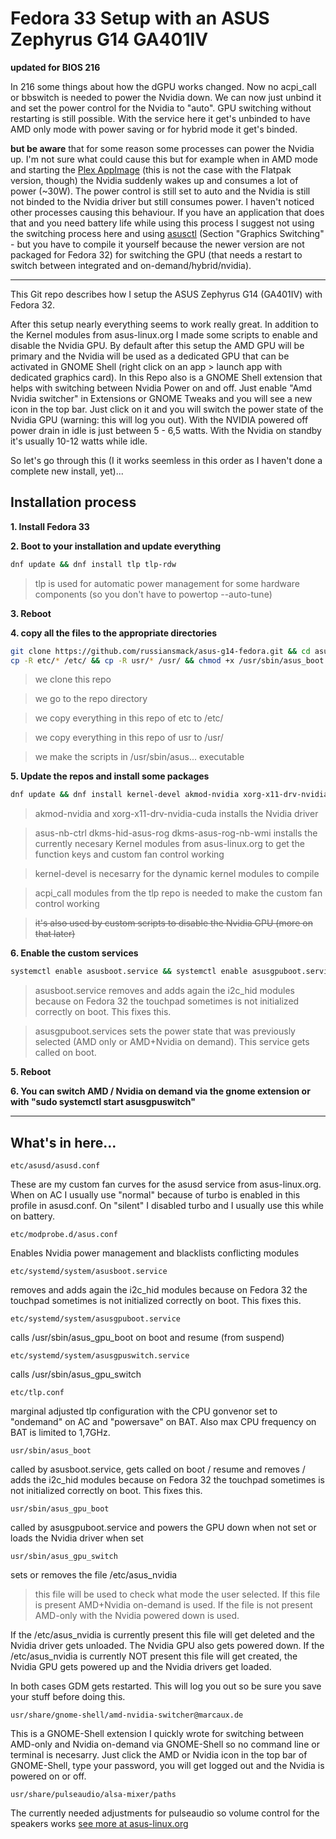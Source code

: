 # Fedora 33 Setup with an ASUS Zephyrus G14 GA401IV

**updated for BIOS 216**

In 216 some things about how the dGPU works changed. Now no acpi_call or bbswitch is needed to power the Nvidia down.
We can now just unbind it and set the power control for the Nvidia to "auto".
GPU switching without restarting is still possible. With the service here it get's unbinded to have AMD only mode with power saving or for hybrid mode it get's binded.

**but be aware** that for some reason some processes can power the Nvidia up. I'm not sure what could cause this but for example when in AMD mode and starting the [Plex AppImage](https://knapsu.eu/plex/) (this is not the case with the Flatpak version, though) the Nvidia suddenly wakes up and consumes a lot of power (~30W). The power control is still set to auto and the Nvidia is still not binded to the Nvidia driver but still consumes power. I haven't noticed other processes causing this behaviour.
If you have an application that does that and you need battery life while using this process I suggest not using the switching process here and using [asusctl](https://gitlab.com/asus-linux/asus-nb-ctrl/) (Section "Graphics Switching" - but you have to compile it yourself because the newer version are not packaged for Fedora 32) for switching the GPU (that needs a restart to switch between integrated and on-demand/hybrid/nvidia).

---

This Git repo describes how I setup the ASUS Zephyrus G14 (GA401IV) with Fedora 32.

After this setup nearly everything seems to work really great.
In addition to the Kernel modules from asus-linux.org I made some scripts to enable and disable the Nvidia GPU. By default after this setup the AMD GPU will be primary and the Nvidia will be used as a dedicated GPU that can be activated in GNOME Shell (right click on an app > launch app with dedicated graphics card).
In this Repo also is a GNOME Shell extension that helps with switching between Nvidia Power on and off. Just enable "Amd Nvidia switcher" in Extensions or GNOME Tweaks and you will see a new icon in the top bar. Just click on it and you will switch the power state of the Nvidia GPU (warning: this will log you out).
With the NVIDIA powered off power drain in idle is just between 5 - 6,5 watts. With the Nvidia on standby it's usually 10-12 watts while idle.

So let's go through this (I it works seemless in this order as I haven't done a complete new install, yet)...

## Installation process

**1. Install Fedora 33**

**2. Boot to your installation and update everything**

```bash
dnf update && dnf install tlp tlp-rdw
```

> tlp is used for automatic power management for some hardware components (so you don't have to powertop --auto-tune)

**3. Reboot**

**4. copy all the files to the appropriate directories**

```bash
git clone https://github.com/russiansmack/asus-g14-fedora.git && cd asus-g14-fedora
cp -R etc/* /etc/ && cp -R usr/* /usr/ && chmod +x /usr/sbin/asus_boot && chmod +x /usr/sbin/asus_gpu_boot && chmod +x /usr/sbin/asus_gpu_switch
```
> we clone this repo

> we go to the repo directory

> we copy everything in this repo of etc to /etc/

> we copy everything in this repo of usr to /usr/

> we make the scripts in /usr/sbin/asus... executable

**5. Update the repos and install some packages**
```bash
dnf update && dnf install kernel-devel akmod-nvidia xorg-x11-drv-nvidia-cuda asus-nb-ctrl dkms-hid-asus-rog dkms-asus-rog-nb-wmi akmod-acpi_call
```

> akmod-nvidia and xorg-x11-drv-nvidia-cuda installs the Nvidia driver

> asus-nb-ctrl dkms-hid-asus-rog dkms-asus-rog-nb-wmi installs the currently necesary Kernel modules from asus-linux.org to get the function keys and custom fan control working

> kernel-devel is necesarry for the dynamic kernel modules to compile

> acpi_call modules from the tlp repo is needed to make the custom fan control working

>    ~~it's also used by custom scripts to disable the Nvidia GPU (more on that later)~~

**6. Enable the custom services**

```bash
systemctl enable asusboot.service && systemctl enable asusgpuboot.service
```

> asusboot.service removes and adds again the i2c_hid modules because on Fedora 32 the touchpad sometimes is not initialized correctly on boot. This fixes this.

> asusgpuboot.services sets the power state that was previously selected (AMD only or AMD+Nvidia on demand). This service gets called on boot.

**5. Reboot**

**6. You can switch AMD / Nvidia on demand via the gnome extension or with "sudo systemctl start asusgpuswitch"**

---

## What's in here...

```
etc/asusd/asusd.conf
```
These are my custom fan curves for the asusd service from asus-linux.org.
When on AC I usually use "normal" because of turbo is enabled in this profile in asusd.conf.
On "silent" I disabled turbo and I usually use this while on battery.

```
etc/modprobe.d/asus.conf
```
Enables Nvidia power management and blacklists conflicting modules


```
etc/systemd/system/asusboot.service
```
removes and adds again the i2c_hid modules because on Fedora 32 the touchpad sometimes is not initialized correctly on boot. This fixes this.

```
etc/systemd/system/asusgpuboot.service
```
calls /usr/sbin/asus_gpu_boot on boot and resume (from suspend)

```
etc/systemd/system/asusgpuswitch.service
```
calls /usr/sbin/asus_gpu_switch

```
etc/tlp.conf
```
marginal adjusted tlp configuration with the CPU gonvenor set to "ondemand" on AC and "powersave" on BAT.
Also max CPU frequency on BAT is limited to 1,7GHz.

```
usr/sbin/asus_boot
```
called by asusboot.service, gets called on boot / resume and removes / adds the i2c_hid modules because on Fedora 32 the touchpad sometimes is not initialized correctly on boot. This fixes this.

```
usr/sbin/asus_gpu_boot
```
called by asusgpuboot.service and powers the GPU down when not set or loads the Nvidia driver when set

```
usr/sbin/asus_gpu_switch
```
sets or removes the file /etc/asus_nvidia
> this file will be used to check what mode the user selected. If this file is present AMD+Nvidia on-demand is used. If the file is not present AMD-only with the Nvidia powered down is used.

If the /etc/asus_nvidia is currently present this file will get deleted and the Nvidia driver gets unloaded. The Nvidia GPU also gets powered down.
If the /etc/asus_nvidia is currently NOT present this file will get created, the Nvidia GPU gets powered up and the Nvidia drivers get loaded.

In both cases GDM gets restarted. This will log you out so be sure you save your stuff before doing this.

```
usr/share/gnome-shell/amd-nvidia-switcher@marcaux.de
```
This is a GNOME-Shell extension I quickly wrote for switching between AMD-only and Nvidia on-demand via GNOME-Shell so no command line or terminal is necesarry.
Just click the AMD or Nvidia icon in the top bar of GNOME-Shell, type your password, you will get logged out and the Nvidia is powered on or off.

```
usr/share/pulseaudio/alsa-mixer/paths
```
The currently needed adjustments for pulseaudio so volume control for the speakers works [see more at asus-linux.org](https://asus-linux.org/wiki/g14-and-g15/hardware/audio/)

